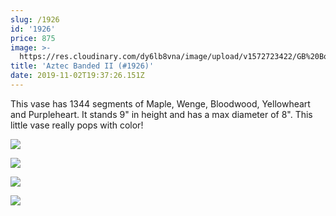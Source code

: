 ```yaml
---
slug: /1926
id: '1926'
price: 875
image: >-
  https://res.cloudinary.com/dy6lb8vna/image/upload/v1572723422/GB%20Bowlworks%20Gallery/1922a.jpg
title: 'Aztec Banded II (#1926)'
date: 2019-11-02T19:37:26.151Z
---
```

This vase has 1344 segments of Maple, Wenge, Bloodwood, Yellowheart and Purpleheart.  It stands 9" in height and has a max diameter of 8".  This little vase really pops with color!

![](https://res.cloudinary.com/dy6lb8vna/image/upload/v1572723391/GB%20Bowlworks%20Gallery/1922b.jpg)

![](https://res.cloudinary.com/dy6lb8vna/image/upload/v1572723640/GB%20Bowlworks%20Gallery/1922c.jpg)

![](https://res.cloudinary.com/dy6lb8vna/image/upload/v1572723680/GB%20Bowlworks%20Gallery/IMG_6309.jpg)

![](https://res.cloudinary.com/dy6lb8vna/image/upload/v1572723705/GB%20Bowlworks%20Gallery/IMG_6313.jpg)
